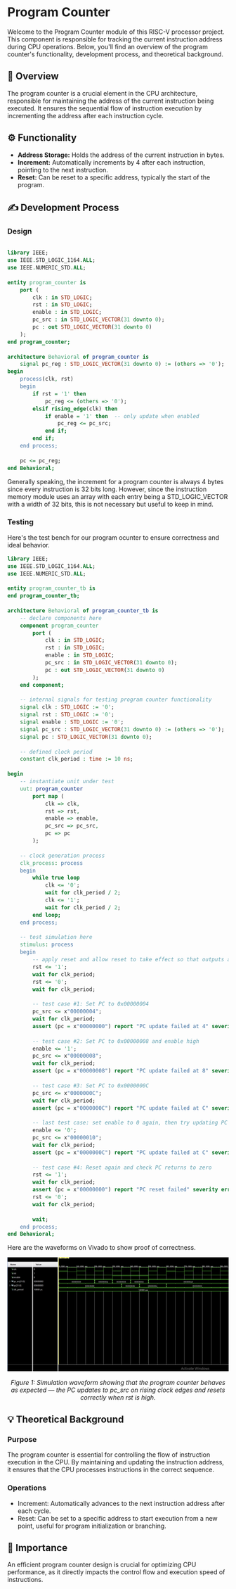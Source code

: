 # Program Counter

Welcome to the Program Counter module of this RISC-V processor project. This component is responsible for tracking the current instruction address during CPU operations. Below, you'll find an overview of the program counter's functionality, development process, and theoretical background.

## 🧠 Overview
The program counter is a crucial element in the CPU architecture, responsible for maintaining the address of the current instruction being executed. It ensures the sequential flow of instruction execution by incrementing the address after each instruction cycle.

## ⚙️ Functionality
- **Address Storage:** Holds the address of the current instruction in bytes.
- **Increment:** Automatically increments by 4 after each instruction, pointing to the next instruction.
- **Reset:** Can be reset to a specific address, typically the start of the program.

## ✍ Development Process

### Design
<div style="max-width: 800px; overflow-x: auto;">
    
```VHDL
library IEEE;
use IEEE.STD_LOGIC_1164.ALL;
use IEEE.NUMERIC_STD.ALL;

entity program_counter is
    port (
        clk : in STD_LOGIC;
        rst : in STD_LOGIC;
        enable : in STD_LOGIC;  
        pc_src : in STD_LOGIC_VECTOR(31 downto 0);
        pc : out STD_LOGIC_VECTOR(31 downto 0)
    );
end program_counter;

architecture Behavioral of program_counter is
    signal pc_reg : STD_LOGIC_VECTOR(31 downto 0) := (others => '0');
begin
    process(clk, rst)
    begin
        if rst = '1' then
            pc_reg <= (others => '0');
        elsif rising_edge(clk) then
            if enable = '1' then  -- only update when enabled
                pc_reg <= pc_src;
            end if;
        end if;
    end process;
    
    pc <= pc_reg;
end Behavioral;
```
</div>
Generally speaking, the increment for a program counter is always 4 bytes since every instruction is 32 bits long. However, since the instruction memory module uses an array with each entry being a STD_LOGIC_VECTOR with a width of 32 bits, this is not necessary but useful to keep in mind.

### Testing
Here's the test bench for our program ocunter to ensure correctness and ideal behavior.

```VHDL
library IEEE;
use IEEE.STD_LOGIC_1164.ALL;
use IEEE.NUMERIC_STD.ALL;

entity program_counter_tb is
end program_counter_tb;

architecture Behavioral of program_counter_tb is
    -- declare components here
    component program_counter
        port (
            clk : in STD_LOGIC;
            rst : in STD_LOGIC;
            enable : in STD_LOGIC;
            pc_src : in STD_LOGIC_VECTOR(31 downto 0);
            pc : out STD_LOGIC_VECTOR(31 downto 0)
        );
    end component;

    -- internal signals for testing program counter functionality
    signal clk : STD_LOGIC := '0';
    signal rst : STD_LOGIC := '0';
    signal enable : STD_LOGIC := '0';
    signal pc_src : STD_LOGIC_VECTOR(31 downto 0) := (others => '0');
    signal pc : STD_LOGIC_VECTOR(31 downto 0);

    -- defined clock period
    constant clk_period : time := 10 ns;

begin
    -- instantiate unit under test
    uut: program_counter
        port map (
            clk => clk,
            rst => rst,
            enable => enable,
            pc_src => pc_src,
            pc => pc
        );

    -- clock generation process
    clk_process: process
    begin
        while true loop
            clk <= '0';
            wait for clk_period / 2;
            clk <= '1';
            wait for clk_period / 2;
        end loop;
    end process;

    -- test simulation here
    stimulus: process
    begin
        -- apply reset and allow reset to take effect so that outputs are defined
        rst <= '1';
        wait for clk_period;
        rst <= '0';
        wait for clk_period;

        -- test case #1: Set PC to 0x00000004
        pc_src <= x"00000004";
        wait for clk_period;
        assert (pc = x"00000000") report "PC update failed at 4" severity error; -- since enable is low

        -- test case #2: Set PC to 0x00000008 and enable high
        enable <= '1';
        pc_src <= x"00000008";
        wait for clk_period;
        assert (pc = x"00000008") report "PC update failed at 8" severity error;

        -- test case #3: Set PC to 0x0000000C
        pc_src <= x"0000000C";
        wait for clk_period;
        assert (pc = x"0000000C") report "PC update failed at C" severity error;

        -- last test case: set enable to 0 again, then try updating PC
        enable <= '0';
        pc_src <= x"00000010";
        wait for clk_period;
        assert (pc = x"0000000C") report "PC update failed at C" severity error; -- should hold onto last PC

        -- test case #4: Reset again and check PC returns to zero
        rst <= '1';
        wait for clk_period;
        assert (pc = x"00000000") report "PC reset failed" severity error;
        rst <= '0';
        wait for clk_period;

        wait;
    end process;
end Behavioral;
```

Here are the waveforms on Vivado to show proof of correctness.
<p align="center">
    <img src="./PCWaveform.png" />
</p>

<p align="center">
  <em>
    Figure 1: Simulation waveform showing that the program counter behaves as expected — 
    the PC updates to pc_src on rising clock edges and resets correctly when rst is high. 
  </em>  
</p>

## 💡 Theoretical Background

### Purpose
The program counter is essential for controlling the flow of instruction execution in the CPU. By maintaining and updating the instruction address, it ensures that the CPU processes instructions in the correct sequence.

### Operations
- Increment: Automatically advances to the next instruction address after each cycle.
- Reset: Can be set to a specific address to start execution from a new point, useful for program initialization or branching.

## 🔑 Importance
An efficient program counter design is crucial for optimizing CPU performance, as it directly impacts the control flow and execution speed of instructions.

